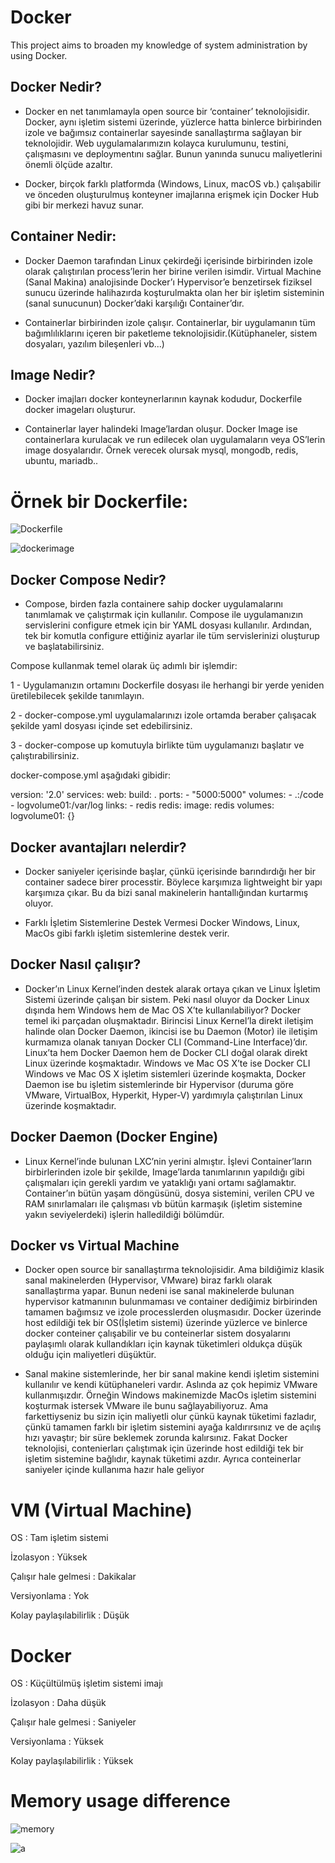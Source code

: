 # Docker
This project aims to broaden my knowledge of system administration by using Docker. 

## Docker Nedir?

- Docker en net tanımlamayla open source bir ‘container’ teknolojisidir. Docker, aynı işletim sistemi üzerinde, yüzlerce hatta binlerce birbirinden izole ve bağımsız containerlar sayesinde sanallaştırma sağlayan bir teknolojidir. Web uygulamalarımızın kolayca kurulumunu, testini, çalışmasını ve deploymentını sağlar. Bunun yanında sunucu maliyetlerini önemli ölçüde azaltır.

- Docker, birçok farklı platformda (Windows, Linux, macOS vb.) çalışabilir ve önceden oluşturulmuş konteyner imajlarına erişmek için Docker Hub gibi bir merkezi havuz sunar.

## Container Nedir:

- Docker Daemon tarafından Linux çekirdeği içerisinde birbirinden izole olarak çalıştırılan process’lerin her birine verilen isimdir. Virtual Machine (Sanal Makina) analojisinde Docker’ı Hypervisor’e benzetirsek fiziksel sunucu üzerinde halihazırda koşturulmakta olan her bir işletim sisteminin (sanal sunucunun) Docker’daki karşılığı Container’dır.
  
- Containerlar birbirinden izole çalışır. Containerlar, bir uygulamanın tüm bağımlılıklarını içeren bir paketleme teknolojisidir.(Kütüphaneler, sistem dosyaları, yazılım bileşenleri vb...)
  
## Image Nedir?

- Docker imajları docker konteynerlarının kaynak kodudur, Dockerfile docker imageları oluşturur.

- Containerlar layer halindeki Image’lardan oluşur. Docker Image ise containerlara kurulacak ve run edilecek olan uygulamaların veya OS’lerin image dosyalarıdır. Örnek verecek olursak mysql, mongodb, redis, ubuntu, mariadb..

# Örnek bir Dockerfile:

![Dockerfile](https://github.com/sensoyyasin/Inception/assets/73845925/47255089-cdcc-4d77-9e1f-f34f3b14ea4e)

  
![dockerimage](https://github.com/sensoyyasin/Inception/assets/73845925/23630cb1-cf79-4567-9d0d-fb8b0d3a1176)

## Docker Compose Nedir?

- Compose, birden fazla containere sahip docker uygulamalarını tanımlamak ve çalıştırmak için kullanılır. Compose ile uygulamanızın servislerini configure etmek için bir YAML dosyası kullanılır. Ardından, tek bir komutla configure ettiğiniz ayarlar ile tüm servislerinizi oluşturup ve başlatabilirsiniz.

Compose kullanmak temel olarak üç adımlı bir işlemdir:

1 - Uygulamanızın ortamını Dockerfile dosyası ile herhangi bir yerde yeniden üretilebilecek şekilde tanımlayın.

2 - docker-compose.yml uygulamalarınızı izole ortamda beraber çalışacak şekilde yaml dosyası içinde set edebilirsiniz.

3 - docker-compose up komutuyla birlikte tüm uygulamanızı başlatır ve çalıştırabilirsiniz.

docker-compose.yml aşağıdaki gibidir:

version: '2.0'
services:
  web:
    build: .
    ports:
    - "5000:5000"
    volumes:
    - .:/code
    - logvolume01:/var/log
    links:
    - redis
  redis:
    image: redis
volumes:
  logvolume01: {}

## Docker avantajları nelerdir?

- Docker saniyeler içerisinde başlar, çünkü içerisinde barındırdığı her bir container sadece birer processtir. Böylece karşımıza lightweight bir yapı karşımıza çıkar. Bu da bizi sanal makinelerin hantallığından kurtarmış oluyor.

- Farklı İşletim Sistemlerine Destek Vermesi Docker Windows, Linux, MacOs gibi farklı işletim sistemlerine destek verir.

## Docker Nasıl çalışır?

- Docker’ın Linux Kernel’inden destek alarak ortaya çıkan ve Linux İşletim Sistemi üzerinde çalışan bir sistem. Peki nasıl oluyor da Docker Linux dışında hem Windows hem de Mac OS X’te kullanılabiliyor? Docker temel iki parçadan oluşmaktadır. Birincisi Linux Kernel’la direkt iletişim halinde olan Docker Daemon, ikincisi ise bu Daemon (Motor) ile iletişim kurmamıza olanak tanıyan Docker CLI (Command-Line Interface)’dır. Linux’ta hem Docker Daemon hem de Docker CLI doğal olarak direkt Linux üzerinde koşmaktadır. Windows ve Mac OS X’te ise Docker CLI Windows ve Mac OS X işletim sistemleri üzerinde koşmakta, Docker Daemon ise bu işletim sistemlerinde bir Hypervisor (duruma göre VMware, VirtualBox, Hyperkit, Hyper-V) yardımıyla çalıştırılan Linux üzerinde koşmaktadır.

## Docker Daemon (Docker Engine)

- Linux Kernel’inde bulunan LXC’nin yerini almıştır. İşlevi Container’ların birbirlerinden izole bir şekilde, Image’larda tanımlarının yapıldığı gibi çalışmaları için gerekli yardım ve yataklığı yani ortamı sağlamaktır. Container’ın bütün yaşam döngüsünü, dosya sistemini, verilen CPU ve RAM sınırlamaları ile çalışması vb bütün karmaşık (işletim sistemine yakın seviyelerdeki) işlerin halledildiği bölümdür.

## Docker vs Virtual Machine

- Docker open source bir sanallaştırma teknolojisidir. Ama bildiğimiz klasik sanal makinelerden (Hypervisor, VMware) biraz farklı olarak sanallaştırma yapar. Bunun nedeni ise sanal makinelerde bulunan hypervisor katmanının bulunmaması ve container dediğimiz birbirinden tamamen bağımsız ve izole processlerden oluşmasıdır. Docker üzerinde host edildiği tek bir OS(İşletim sistemi) üzerinde yüzlerce ve binlerce docker conteiner çalışabilir ve bu conteinerlar sistem dosyalarını paylaşımlı olarak kullandıkları için kaynak tüketimleri oldukça düşük olduğu için maliyetleri düşüktür.

- Sanal makine sistemlerinde, her bir sanal makine kendi işletim sistemini kullanılır ve kendi kütüphaneleri vardır. Aslında az çok hepimiz VMware kullanmışızdır. Örneğin Windows makinemizde MacOs işletim sistemini koşturmak istersek VMware ile bunu sağlayabiliyoruz. Ama farkettiyseniz bu sizin için maliyetli olur çünkü kaynak tüketimi fazladır, çünkü tamamen farklı bir işletim sistemini ayağa kaldırırsınız ve de açılış hızı yavaştır; bir süre beklemek zorunda kalırsınız. Fakat Docker teknolojisi, contenierları çalıştımak için üzerinde host edildiği tek bir işletim sistemine bağlıdır, kaynak tüketimi azdır. Ayrıca conteinerlar saniyeler içinde kullanıma hazır hale geliyor

# VM (Virtual Machine)

OS : Tam işletim sistemi

İzolasyon : Yüksek

Çalışır hale gelmesi : Dakikalar

Versiyonlama : Yok

Kolay paylaşılabilirlik : Düşük

# Docker

OS : Küçültülmüş işletim sistemi imajı

İzolasyon : Daha düşük

Çalışır hale gelmesi : Saniyeler

Versiyonlama : Yüksek

Kolay paylaşılabilirlik : Yüksek

# Memory usage difference

![memory](https://github.com/sensoyyasin/Inception/assets/73845925/ac60709a-77ba-43d1-a9d6-3bd51ac10de0)

![a](https://github.com/sensoyyasin/Inception/assets/73845925/d8d9c80f-8e74-4142-8bee-21cf07f5551d)


